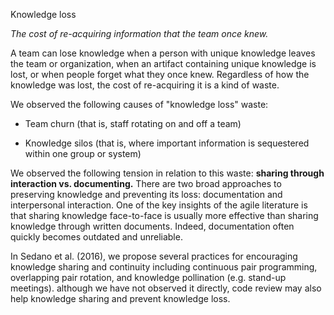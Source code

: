 Knowledge loss

<p align="center">

*The cost of re-acquiring information that the team once knew.*

</p>

A team can lose knowledge when a person with unique knowledge leaves the team or organization, when an artifact containing unique knowledge is lost, or when people forget what they once knew. Regardless of how the knowledge was lost, the cost of re-acquiring it is a kind of waste.

We observed the following causes of "knowledge loss" waste:

* Team churn (that is, staff rotating on and off a team)

* Knowledge silos (that is, where important information is sequestered within one group or system)

We observed the following tension in relation to this waste: **sharing through interaction vs. documenting.** There are two broad approaches to preserving knowledge and preventing its loss: documentation and interpersonal interaction. One of the key insights of the agile literature is that sharing knowledge face-to-face is usually more effective than sharing knowledge through written documents. Indeed, documentation often quickly becomes outdated and unreliable.

In Sedano et al. (2016), we propose several practices for encouraging knowledge sharing and continuity including continuous pair programming, overlapping pair rotation, and knowledge pollination (e.g. stand-up meetings). although  we have not observed it directly, code review may also help knowledge sharing and prevent knowledge loss.
